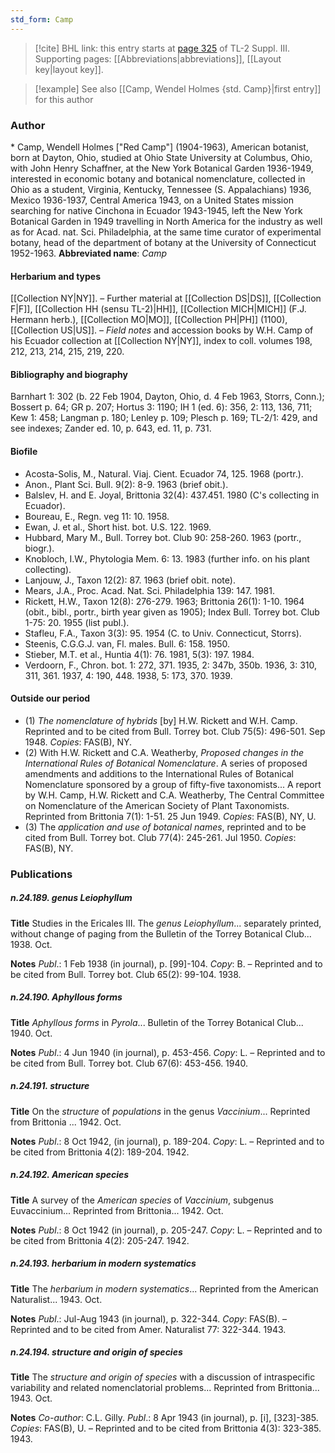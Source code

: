 ```yaml
---
std_form: Camp
---
```


> [!cite] BHL link: this entry starts at [page 325](https://www.biodiversitylibrary.org/page/33266632) of TL-2 Suppl. III.
> Supporting pages: [[Abbreviations|abbreviations]], [[Layout key|layout key]].

> [!example] See also [[Camp, Wendel Holmes {std. Camp}|first entry]] for this author

### Author

\* Camp, Wendell Holmes \["Red Camp"\] (1904-1963), American botanist, born at Dayton, Ohio, studied at Ohio State University at Columbus, Ohio, with John Henry Schaffner, at the New York Botanical Garden 1936-1949, interested in economic botany and botanical nomenclature, collected in Ohio as a student, Virginia, Kentucky, Tennessee (S. Appalachians) 1936, Mexico 1936-1937, Central America 1943, on a United States mission searching for native Cinchona in Ecuador 1943-1945, left the New York Botanical Garden in 1949 travelling in North America for the industry as well as for Acad. nat. Sci. Philadelphia, at the same time curator of experimental botany, head of the department of botany at the University of Connecticut 1952-1963. 
**Abbreviated name**: *Camp*

#### Herbarium and types

[[Collection NY|NY]]. – Further material at [[Collection DS|DS]], [[Collection F|F]], [[Collection HH (sensu TL-2)|HH]], [[Collection MICH|MICH]] (F.J. Hermann herb.), [[Collection MO|MO]], [[Collection PH|PH]] (1100), [[Collection US|US]]. – *Field notes* and accession books by W.H. Camp of his Ecuador collection at [[Collection NY|NY]], index to coll. volumes 198, 212, 213, 214, 215, 219, 220.

#### Bibliography and biography

Barnhart 1: 302 (b. 22 Feb 1904, Dayton, Ohio, d. 4 Feb 1963, Storrs, Conn.); Bossert p. 64; GR p. 207; Hortus 3: 1190; IH 1 (ed. 6): 356, 2: 113, 136, 711; Kew 1: 458; Langman p. 180; Lenley p. 109; Plesch p. 169; TL-2/1: 429, and see indexes; Zander ed. 10, p. 643, ed. 11, p. 731.

#### Biofile

- Acosta-Solis, M., Natural. Viaj. Cient. Ecuador 74, 125. 1968 (portr.).
- Anon., Plant Sci. Bull. 9(2): 8-9. 1963 (brief obit.).
- Balslev, H. and E. Joyal, Brittonia 32(4): 437.451. 1980 (C's collecting in Ecuador).
- Boureau, E., Regn. veg 11: 10. 1958.
- Ewan, J. et al., Short hist. bot. U.S. 122. 1969.
- Hubbard, Mary M., Bull. Torrey bot. Club 90: 258-260. 1963 (portr., biogr.).
- Knobloch, I.W., Phytologia Mem. 6: 13. 1983 (further info. on his plant collecting).
- Lanjouw, J., Taxon 12(2): 87. 1963 (brief obit. note).
- Mears, J.A., Proc. Acad. Nat. Sci. Philadelphia 139: 147. 1981.
- Rickett, H.W., Taxon 12(8): 276-279. 1963; Brittonia 26(1): 1-10. 1964 (obit., bibl., portr., birth year given as 1905); Index Bull. Torrey bot. Club 1-75: 20. 1955 (list publ.).
- Stafleu, F.A., Taxon 3(3): 95. 1954 (C. to Univ. Connecticut, Storrs).
- Steenis, C.G.G.J. van, Fl. males. Bull. 6: 158. 1950.
- Stieber, M.T. et al., Huntia 4(1): 76. 1981, 5(3): 197. 1984.
- Verdoorn, F., Chron. bot. 1: 272, 371. 1935, 2: 347b, 350b. 1936, 3: 310, 311, 361. 1937, 4: 190, 448. 1938, 5: 173, 370. 1939.

#### Outside our period

- (1) *The nomenclature of hybrids* \[by\] H.W. Rickett and W.H. Camp. Reprinted and to be cited from Bull. Torrey bot. Club 75(5): 496-501. Sep 1948. *Copies*: FAS(B), NY.
- (2) With H.W. Rickett and C.A. Weatherby, *Proposed changes in the International Rules of Botanical Nomenclature*. A series of proposed amendments and additions to the International Rules of Botanical Nomenclature sponsored by a group of fifty-five taxonomists... A report by W.H. Camp, H.W. Rickett and C.A. Weatherby, The Central Committee on Nomenclature of the American Society of Plant Taxonomists. Reprinted from Brittonia 7(1): 1-51. 25 Jun 1949. *Copies*: FAS(B), NY, U.
- (3) The *application and use of botanical names*, reprinted and to be cited from Bull. Torrey bot. Club 77(4): 245-261. Jul 1950. *Copies*: FAS(B), NY.

### Publications

##### n.24.189. genus Leiophyllum

**Title**
Studies in the Ericales III. The *genus Leiophyllum*... separately printed, without change of paging from the Bulletin of the Torrey Botanical Club... 1938. Oct.

**Notes**
*Publ*.: 1 Feb 1938 (in journal), p. \[99\]-104. *Copy*: B. – Reprinted and to be cited from Bull. Torrey bot. Club 65(2): 99-104. 1938.

##### n.24.190. Aphyllous forms

**Title**
*Aphyllous forms* in *Pyrola*... Bulletin of the Torrey Botanical Club... 1940. Oct.

**Notes**
*Publ*.: 4 Jun 1940 (in journal), p. 453-456. *Copy*: L. – Reprinted and to be cited from Bull. Torrey bot. Club 67(6): 453-456. 1940.

##### n.24.191. structure

**Title**
On the *structure* of *populations* in the genus *Vaccinium*... Reprinted from Brittonia ... 1942. Oct.

**Notes**
*Publ*.: 8 Oct 1942, (in journal), p. 189-204. *Copy*: L. – Reprinted and to be cited from Brittonia 4(2): 189-204. 1942.

##### n.24.192. American species

**Title**
A survey of the *American species* of *Vaccinium*, subgenus Euvaccinium... Reprinted from Brittonia... 1942. Oct.

**Notes**
*Publ*.: 8 Oct 1942 (in journal), p. 205-247. *Copy*: L. – Reprinted and to be cited from Brittonia 4(2): 205-247. 1942.

##### n.24.193. herbarium in modern systematics

**Title**
The *herbarium in modern systematics*... Reprinted from the American Naturalist... 1943. Oct.

**Notes**
*Publ*.: Jul-Aug 1943 (in journal), p. 322-344. *Copy*: FAS(B). – Reprinted and to be cited from Amer. Naturalist 77: 322-344. 1943.

##### n.24.194. structure and origin of species

**Title**
The *structure and origin of species* with a discussion of intraspecific variability and related nomenclatorial problems... Reprinted from Brittonia... 1943. Oct.

**Notes**
*Co-author*: C.L. Gilly.
*Publ*.: 8 Apr 1943 (in journal), p. \[i\], \[323\]-385. *Copies*: FAS(B), U. – Reprinted and to be cited from Brittonia 4(3): 323-385. 1943.

